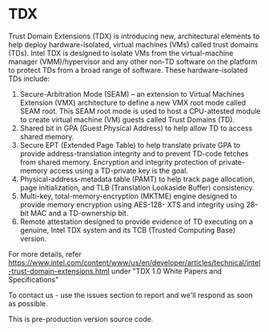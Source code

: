 # TDX

Trust Domain Extensions (TDX)  is introducing new, architectural elements to help deploy hardware-isolated, virtual machines (VMs) called trust domains (TDs). Intel TDX is designed to isolate VMs from the virtual-machine manager (VMM)/hypervisor and any other non-TD software on the platform to protect TDs from a broad range of software. These hardware-isolated TDs include:

1. Secure-Arbitration Mode (SEAM) – an extension to Virtual Machines Extension (VMX) architecture to define a new VMX root mode called SEAM root. This SEAM root mode is used to host a CPU-attested module to create virtual machine (VM) guests called Trust Domains (TD).
2. Shared bit in GPA (Guest Physical Address) to help allow TD to access shared memory.
3. Secure EPT (Extended Page Table) to help translate private GPA to provide address-translation integrity and to prevent TD-code fetches from shared memory. Encryption and integrity protection of private-memory access using a TD-private key is the goal.
4. Physical-address-metadata table (PAMT) to help track page allocation, page initialization, and TLB (Translation Lookaside Buffer) consistency.
5. Multi-key, total-memory-encryption (MKTME) engine designed to provide memory encryption using AES-128- XTS and integrity using 28-bit MAC and a TD-ownership bit.
6. Remote attestation designed to provide evidence of TD executing on a genuine, Intel TDX system and its TCB (Trusted Computing Base) version.
	
For more details, refer https://www.intel.com/content/www/us/en/developer/articles/technical/intel-trust-domain-extensions.html under "TDX 1.0 White Papers and Specifications"

To contact us - use the issues section to report and we'll respond as soon as possible.

This is pre-production version source code.